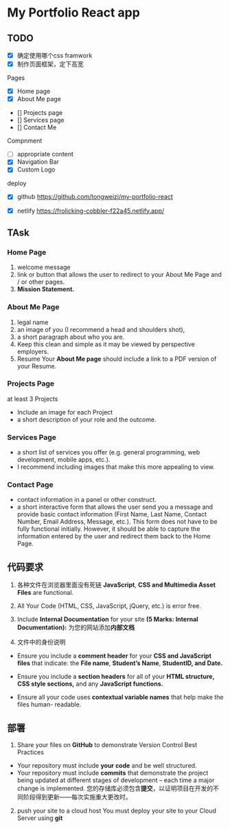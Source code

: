 # My Portfolio React app

## TODO

- [x] 确定使用哪个css framwork
- [x] 制作页面框架，定下高宽

Pages

- [x] Home page
- [x] About Me page 
- [] Projects page 
- [] Services page
- [] Contact Me

Compnment
- [ ] appropriate content
- [x] Navigation Bar 
- [x] Custom Logo

deploy
- [x] github 
https://github.com/tongweizj/my-portfolio-react

- [x] netlify
https://frolicking-cobbler-f22a45.netlify.app/


## TAsk

### **Home Page** 
1. welcome message
2. link or button that allows the user to redirect to your About Me Page and / or other pages. 
3. **Mission Statement.**

### **About Me Page**
1. legal name
2. an image of you (I recommend a head and shoulders shot), 
3. a short paragraph about who you are. 
4. Keep this clean and simple as it may be viewed by perspective employers.
5. Resume
Your **About Me page** should include a link to a PDF version of your Resume.

### **Projects Page** 
at least 3 Projects 
- Include an image for each Project 
- a short description of your role and the outcome.

### **Services Page** 
- a short list of services you offer
 (e.g. general programming, web development, mobile apps, etc.).
- I recommend including images that make this more appealing to view.

### **Contact Page**
- contact information in a panel or other construct.
- a short interactive form 
  that allows the user send you a message 
  and provide basic contact information (First Name, Last Name, Contact Number, Email Address, Message, etc.). 
  This form does not have to be fully functional initially. 
  However, it should be able to capture the information entered by the user and redirect them back to the Home Page.

## 代码要求

1. 各种文件在浏览器里面没有死链
    **JavaScript**, **CSS and Multimedia Asset Files** are functional.

2. All Your Code (HTML, CSS, JavaScript, jQuery, etc.) is error free.

3. Include **Internal Documentation** for your site **(5 Marks: Internal Documentation):**
为您的网站添加**内部文档**

4. 文件中的身份说明
- Ensure you include a **comment header** for your **CSS and JavaScript files** that indicate: the
**File name**, **Student’s Name**, **StudentID, and Date.**

- Ensure you include a **section headers** for all of your **HTML structure, CSS style sections,**
and any **JavaScript functions.**

- Ensure all your code uses **contextual variable names** that help make the files human- readable.

## 部署

1. Share your files on **GitHub** to demonstrate Version Control Best Practices
- Your repository must include **your code** and be well structured.
- Your repository must include **commits** that demonstrate the project being updated at different stages of development – each time a major change is implemented.
您的存储库必须包含**提交**，以证明项目在开发的不同阶段得到更新——每次实施重大更改时。

2. push your site to a cloud host
You must deploy your site to your Cloud Server using **git**